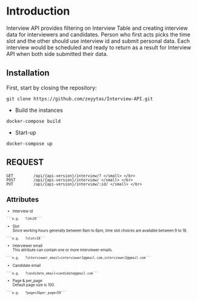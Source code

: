 <h1>Introduction</h1> 

Interview API provides filtering on Interview Table and creating interview data for interviewers and candidates.
Person who first acts picks the time slot and the other should use interview id and submit personal data. 
Each interview would be scheduled and ready to return as a result for Interview API when both side submitted their data.

## Installation

First, start by closing the repository:

```
git clone https://github.com/zeyytas/Interview-API.git
```

- Build the instances
```
docker-compose build
```

- Start-up
```
docker-compose up
```

## REQUEST

<small>

```
GET         /api/{api-version}/interview/? </small> </br>
POST        /api/{api-version}/interview/ </small> </br>
PUT         /api/{api-version}/interview/:id/ </small> </br>
```

## Attributes

<small>
   
   - Interview id

    ```e.g.   ?id=20```
   
   - Slot </br>
   Since working hours generally between 9am to 6pm, time slot choices are available between 9 to 18.

    ```e.g.   ?slot=18```
   
   - Interviewer email </br>
   This attribute can contain one or more interviewer emails.

    ```e.g.   ?interviewer_email=interviewer1@gmail.com,interviewer2@gmail.com```


   - Candidate email

    ```e.g.   ?candidate_email=candidate@gmail.com```
   
   - Page & per_page </br>
   Default page size is 100.

    ```e.g.   ?page=2&per_page=50```
  
</small>
